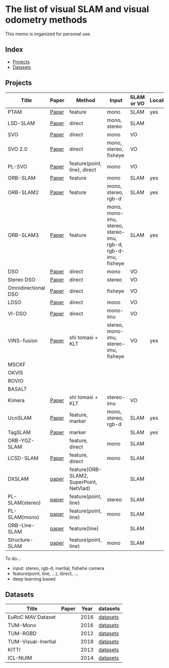 # The list of visual SLAM and visual odometry methods

This memo is organized for personal use.

## Index
* [Projects](#projects)
* [Datasets](#datasets)

## Projects

| Title | Paper | Method | Input | SLAM or VO | Localization | Loop close | Year | Source Code |
|-|-|-|-|-|-|-|-|-|
| PTAM | [Paper](https://ieeexplore.ieee.org/document/4538852) | feature | mono | SLAM | yes | | 2007 | [github](https://github.com/Oxford-PTAM/PTAM-GPL) |
| LSD-SLAM | [Paper](https://link.springer.com/chapter/10.1007/978-3-319-10605-2_54) | direct | mono, stereo | SLAM | | yes | 2013 | [github](https://github.com/tum-vision/lsd_slam) |
| SVO | [Paper](https://ieeexplore.ieee.org/document/6906584) | direct | mono | VO | | | 2014 | [github](https://github.com/uzh-rpg/rpg_svo) |
| SVO 2.0 | [Paper](https://ieeexplore.ieee.org/document/7782863) | direct | mono, stereo, fisheye | VO | | | 2016 | [github](https://github.com/symao/svo2) |
| PL-SVO | [Paper](https://ieeexplore.ieee.org/document/7759620) | feature(point, line), direct | mono | VO | | | 2016 | [github](https://github.com/rubengooj/pl-svo) |
| ORB-SLAM | [Paper](https://ieeexplore.ieee.org/document/7219438) | feature | mono | SLAM | yes | yes | 2015 | [github](https://github.com/raulmur/ORB_SLAM) |
| ORB-SLAM2 | [Paper](https://ieeexplore.ieee.org/document/7946260) | feature | mono, stereo, rgb-d | SLAM | yes | yes | 2017 | [github](https://github.com/raulmur/ORB_SLAM2) |
| ORB-SLAM3 | [Paper](https://arxiv.org/abs/2007.11898) | feature | mono, mono-imu, stereo, stereo-imu, rgb-d, rgb-d-imu, fisheye | SLAM | yes | yes | 2020 | [github](https://github.com/UZ-SLAMLab/ORB_SLAM3) |
| DSO | [Paper](https://ieeexplore.ieee.org/document/7898369) | direct | mono | VO | | | 2017 | [github](https://github.com/JakobEngel/dso) |
| Stereo DSO | [Paper](https://arxiv.org/abs/1708.07878) | direct | stereo | VO | | | 2017 | |
| Omnidirectional DSO | [Paper]() | direct | fisheye | VO | | | 2018 | [github]() |
| LDSO | [Paper](https://arxiv.org/abs/1808.01111) | direct | mono | VO | | yes | 2018 | [github](https://github.com/tum-vision/LDSO) |
| VI-DSO | [Paper](https://arxiv.org/abs/1804.05625) | direct | mono-imu | VO | | | 2018 | |
| VINS-fusion | [Paper](https://ieeexplore.ieee.org/document/8421746) | shi tomasi + KLT | stereo, mono-imu, stereo-imu, fisheye | VO | yes | yes | 2018 | [github](https://github.com/HKUST-Aerial-Robotics/VINS-Fusion) |
| MSCKF |
| OKVIS |
| ROVIO |
| BASALT |
| Kimera | [Paper](https://arxiv.org/abs/1910.02490) | shi tomasi + KLT | stereo-imu | VO | | yes | 2020 | [github](https://github.com/MIT-SPARK/Kimera) |
| UcoSLAM | [Paper](https://arxiv.org/abs/1902.03729) | feature, marker | mono, stereo, rgb-d | SLAM | yes | yes | 2019 | [website](http://ucoslam.com/) |
| TagSLAM | [Paper](https://arxiv.org/abs/1910.00679) | marker | | SLAM | yes | yes | 2019 | [github](https://github.com/berndpfrommer/tagslam) |
| ORB-YGZ-SLAM | | feature, direct | mono | SLAM | | yes | | [github](https://github.com/gaoxiang12/ORB-YGZ-SLAM) |
| LCSD-SLAM | [Paper](https://arxiv.org/abs/1807.10073) | feature, direct | mono | SLAM | | yes | 2018 | [github](https://github.com/sunghoon031/LCSD_SLAM) |
| DXSLAM | [paper](https://arxiv.org/abs/2008.05416) | feature(ORB-SLAM2, SuperPoint, NetVlad) | | SLAM | | | 2020 | [github](https://github.com/ivipsourcecode/dxslam) |
| PL-SLAM(stereo) | [paper](https://ieeexplore.ieee.org/abstract/document/8680013) | feature(point, line) | stereo | SLAM | | yes | 2019 | [github](https://github.com/rubengooj/pl-slam) |
| PL-SLAM(mono) | [paper](https://ieeexplore.ieee.org/document/7989522) | feature(point, line) | mono | SLAM | | | 2017 | [not official](https://github.com/HarborC/PL-SLAM) |
| ORB-Line-SLAM | [paper](https://arxiv.org/abs/1708.03275) | feature(line) | | SLAM | | | 2018 | [github](https://github.com/shidahe/semidense-lines) |
| Structure-SLAM | [paper](https://arxiv.org/abs/2008.01963) | feature(point, line) | mono | SLAM | | yes | 2020 | [github](https://github.com/yanyan-li/Structure-SLAM-PointLine) |

To do...
- input: stereo, rgb-d, inertial, fishehe camera
- feature(point, line, ...), direct, ...
- deep learning based

## Datasets
| Title | Paper | Year | datasets |
|-|-|-|-|
| EuRoC MAV Dataset | | 2016 | [datasets](https://projects.asl.ethz.ch/datasets/doku.php?id=kmavvisualinertialdatasets) |
| TUM-Mono | | 2016 | [datasets](https://vision.in.tum.de/data/datasets/mono-dataset) |
| TUM-RGBD | | 2012 | [datasets](https://vision.in.tum.de/data/datasets/rgbd-dataset) |
| TUM-Visual-Inertial | | 2018 | [datasets](https://vision.in.tum.de/data/datasets/visual-inertial-dataset) |
| KITTI | | 2013 | [datasets](http://www.cvlibs.net/datasets/kitti/index.php) |
| ICL-NUIM | | 2014 | [datasets](https://www.doc.ic.ac.uk/~ahanda/VaFRIC/iclnuim.html) |
